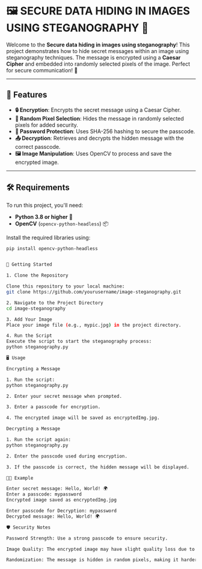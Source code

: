 # 🖼️ SECURE DATA HIDING IN IMAGES USING STEGANOGRAPHY 🔐

Welcome to the **Secure data hiding in images using steganography**! This project demonstrates how to hide secret messages within an image using steganography techniques. The message is encrypted using a **Caesar Cipher** and embedded into randomly selected pixels of the image. Perfect for secure communication! 🚀

---

## 🌟 Features

- **🔒 Encryption**: Encrypts the secret message using a Caesar Cipher.
- **🎲 Random Pixel Selection**: Hides the message in randomly selected pixels for added security.
- **🔐 Password Protection**: Uses SHA-256 hashing to secure the passcode.
- **📤 Decryption**: Retrieves and decrypts the hidden message with the correct passcode.
- **🖼️ Image Manipulation**: Uses OpenCV to process and save the encrypted image.

---

## 🛠️ Requirements

To run this project, you'll need:

- **Python 3.8 or higher** 🐍
- **OpenCV** (`opencv-python-headless`) 📦

Install the required libraries using:
```bash
pip install opencv-python-headless


🚀 Getting Started

1. Clone the Repository

Clone this repository to your local machine:
git clone https://github.com/yourusername/image-steganography.git

2. Navigate to the Project Directory
cd image-steganography

3. Add Your Image
Place your image file (e.g., mypic.jpg) in the project directory.

4. Run the Script
Execute the script to start the steganography process:
python steganography.py

🖥️ Usage

Encrypting a Message

1. Run the script:
python steganography.py

2. Enter your secret message when prompted.

3. Enter a passcode for encryption.

4. The encrypted image will be saved as encryptedImg.jpg.

Decrypting a Message

1. Run the script again:
python steganography.py

2. Enter the passcode used during encryption.

3. If the passcode is correct, the hidden message will be displayed.

🧑‍💻 Example

Enter secret message: Hello, World! 🌍
Enter a passcode: mypassword
Encrypted image saved as encryptedImg.jpg

Enter passcode for Decryption: mypassword
Decrypted message: Hello, World! 🌍

🛡️ Security Notes

Password Strength: Use a strong passcode to ensure security.

Image Quality: The encrypted image may have slight quality loss due to pixel manipulation.

Randomization: The message is hidden in random pixels, making it harder to detect.

